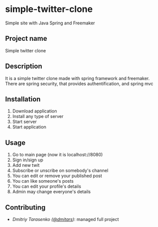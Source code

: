 # simple-twitter-clone
Simple site with Java Spring and Freemaker

Project name
----
Simple twitter clone

Description
----
It is a simple twitter clone made with spring framework and freemaker. There are spring security, that provides authentification, and spring mvc

Installation
----
1. Download application
2. Install any type of server
3. Start server
4. Start application

Usage
----
1. Go to main page (now it is localhost://8080)
2. Sign in/sign up
3. Add new twit
4. Subscribe or unscribe on somebody's channel
5. You can edit or remove your published post
6. You can like someone's posts
7. You can edit your profile's details
6. Admin may change everyone's details

Contributing
----
* _Dmitriy Tarasenko ([@dmitars](github.com/dmitars))_: managed full project
